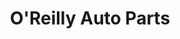 ---
title: "O'Reilly Auto Parts"
url: /milwaukee/oreilly-auto-parts-west-silver-spring-drive/
shop: car parts
---